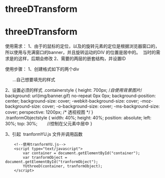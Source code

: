# threeDTransform
# threeDTransform
使用需求：
1、由于的鼠标的定位，以及的旋转元素的定位是根据浏览器窗口的，所以使用与充满窗口的banner，并且旋转运动的DIV 的位置是居中的。
  当时的需求是的这样，后期会修改
2、需要的两层的嵌套结构，并设置ID



使用步骤：
1、创建格式如下的两个div
<div class="containerstyle" id="container">
			<div class="tranformObjectstyle" id="tranformObject">
        ...自己想要填充的样式
			</div>
</div>


2、设置必须的样式
.containerstyle {
				height: 700px;
				/*自使用背景图片*/
				background: url(img/banner.gif) no-repeat 0px 0px;
				background-position: center;
				background-size: cover;
				-webkit-background-size: cover;
				-moz-background-size: cover;
				-o-background-size: cover;
				-ms-background-size: cover;
				perspective: 1200px;
				/* 透视视图 */
			}	
.tranformObjectstyle {
				width: 40%;
				height: 40%;
				position: absolute;
				left: 30%;
				top: 30%;
        //控制在父元素中居中
}


3、引起  tranformYU.js 文件并调用函数
<script src="js/tranformYU.js"></script>

		<!--使用tranformYU.js-->
		<script type="text/javascript">
			var container = document.getElementById("container");
			var tranformObject = document.getElementById("tranformObject");
			YUthreeD(container, tranformObject);
		</script>
